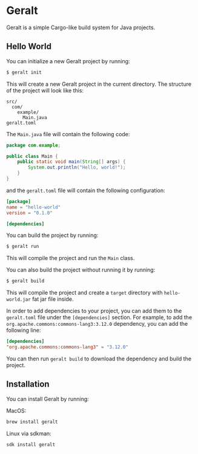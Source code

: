 # Geralt

Geralt is a simple Cargo-like build system for Java projects.

## Hello World

You can initialize a new Geralt project by running:

```bash
$ geralt init
```

This will create a new Geralt project in the current directory. The structure of the project will look like this:

```
src/
  com/
    example/
      Main.java
geralt.toml
```

The `Main.java` file will contain the following code:

```java
package com.example;

public class Main {
    public static void main(String[] args) {
        System.out.println("Hello, world!");
    }
}
```

and the `geralt.toml` file will contain the following configuration:

```toml
[package]
name = "hello-world"
version = "0.1.0"

[dependencies]
```

You can build the project by running:

```bash
$ geralt run
```

This will compile the project and run the `Main` class.

You can also build the project without running it by running:

```bash
$ geralt build
```

This will compile the project and create a `target` directory with `hello-world.jar` fat jar file inside.

In order to add dependencies to your project, you can add them to the `geralt.toml` file under the `[dependencies]` section. For example, to add the `org.apache.commons:commons-lang3:3.12.0` dependency, you can add the following line:

```toml
[dependencies]
"org.apache.commons:commons-lang3" = "3.12.0"
```

You can then run `geralt build` to download the dependency and build the project.

## Installation

You can install Geralt by running:

MacOS:

```bash
brew install geralt
```

Linux via sdkman:

```bash
sdk install geralt
```
